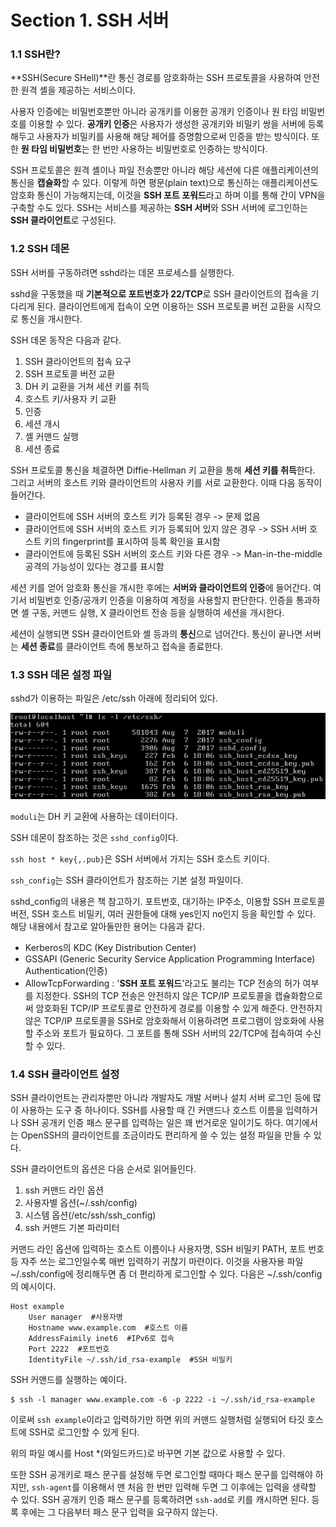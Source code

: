 # Section 1. SSH 서버

### 1.1 SSH란?

**SSH\(Secure SHell\)**란 통신 경로를 암호화하는 SSH 프로토콜을 사용하여 안전한 원격 셸을 제공하는 서비스이다.

사용자 인증에는 비밀번호뿐만 아니라 공개키를 이용한 공개키 인증이나 원 타임 비밀번호를 이용할 수 있다. **공개키 인증**은 사용자가 생성한 공개키와 비밀키 쌍을 서버에 등록해두고 사용자가 비밀키를 사용해 해당 페어를 증명함으로써 인증을 받는 방식이다. 또한 **원 타임 비밀번호**는 한 번만 사용하는 비밀번호로 인증하는 방식이다.

SSH 프로토콜은 원격 셸이나 파일 전송뿐만 아니라 해당 세션에 다른 애플리케이션의 통신을 **캡슐화**할 수 있다. 이렇게 하면 평문\(plain text\)으로 통신하는 애플리케이션도 암호화 통신이 가능해지는데, 이것을 **SSH 포트 포워드**라고 하며 이를 통해 간이 VPN을 구축할 수도 있다. SSH는 서비스를 제공하는 **SSH 서버**와 SSH 서버에 로그인하는 **SSH 클라이언트**로 구성된다.

### 1.2 SSH 데몬

SSH 서버를 구동하려면 sshd라는 데몬 프로세스를 실행한다.

sshd을 구동했을 때 **기본적으로 포트번호가 22/TCP**로 SSH 클라이언트의 접속을 기다리게 된다. 클라이언트에게 접속이 오면 이용하는 SSH 프로토콜 버전 교환을 시작으로 통신을 개시한다.

SSH 데몬 동작은 다음과 같다.

1. SSH 클라이언트의 접속 요구
2. SSH 프로토콜 버전 교환
3. DH 키 교환을 거쳐 세션 키를 취득
4. 호스트 키/사용자 키 교환
5. 인증
6. 세션 개시
7. 셸 커맨드 실행
8. 세션 종료

SSH 프로토콜 통신을 체결하면 Diffie-Hellman 키 교환을 통해 **세션 키를 취득**한다. 그리고 서버의 호스트 키와 클라이언트의 사용자 키를 서로 교환한다. 이때 다음 동작이 들어간다.

* 클라이언트에 SSH 서버의 호스트 키가 등록된 경우 -&gt; 문제 없음
* 클라이언트에 SSH 서버의 호스트 키가 등록되어 있지 않은 경우 -&gt; SSH 서버 호스트 키의 fingerprint를 표시하여 등록 확인을 표시함
* 클라이언트에 등록된 SSH 서버의 호스트 키와 다른 경우 -&gt; Man-in-the-middle 공격의 가능성이 있다는 경고를 표시함

세션 키를 얻어 암호화 통신을 개시한 후에는 **서버와 클라이언트의 인증**에 들어간다. 여기서 비밀번호 인증/공개키 인증을 이용하여 계정을 사용할지 판단한다. 인증을 통과하면 셸 구동, 커맨드 실행, X 클라이언트 전송 등을 실행하여 세션을 개시한다.

세션이 실행되면 SSH 클라이언트와 셸 등과의 **통신**으로 넘어간다. 통신이 끝나면 서버는 **세션 종료**를 클라이언트 측에 통보하고 접속을 종료한다.

### 1.3 SSH 데몬 설정 파일

sshd가 이용하는 파일은 /etc/ssh 아래에 정리되어 있다.

![](/assets/:etc:ssh.png)

`moduli`는 DH 키 교환에 사용하는 데이터이다.

SSH 데몬이 참조하는 것은 `sshd_config`이다.

`ssh host * key{,.pub}`은 SSH 서버에서 가지는 SSH 호스트 키이다.

`ssh_config`는 SSH 클라이언트가 참조하는 기본 설정 파일이다.

sshd\_config의 내용은 책 참고하기. 포트번호, 대기하는 IP주소, 이용할 SSH 프로토콜 버전, SSH 호스트 비밀키, 여러 권한들에 대해 yes인지 no인지 등을 확인할 수 있다. 해당 내용에서 참고로 알아둘만한 용어는 다음과 같다.

* Kerberos의 KDC \(Key Distribution Center\)
* GSSAPI \(Generic Security Service Application Programming Interface\) Authentication\(인증\)
* AllowTcpForwarding : '**SSH 포트 포워드**'라고도 불리는 TCP 전송의 허가 여부를 지정한다. SSH의 TCP 전송은 안전하지 않은 TCP/IP 프로토콜을 캡슐화함으로써 암호화된 TCP/IP 프로토콜로 안전하게 경로를 이용할 수 있게 해준다. 안전하지 않은 TCP/IP 프로토콜을 SSH로 암호화해서 이용하려면 프로그램이 암호화에 사용할 주소와 포트가 필요하다. 그 포트를 통해 SSH 서버의 22/TCP에 접속하여 수신할 수 있다.

### 1.4 SSH 클라이언트 설정

SSH 클라이언트는 관리자뿐만 아니라 개발자도 개발 서버나 설치 서버 로그인 등에 많이 사용하는 도구 중 하나이다. SSH를 사용할 때 긴 커맨드나 호스트 이름을 입력하거나 SSH 공개키 인증 패스 문구를 입력하는 일은 꽤 번거로운 일이기도 하다. 여기에서는 OpenSSH의 클라이언트를 조금이라도 편리하게 쓸 수 있는 설정 파일을 만들 수 있다.

SSH 클라이언트의 옵션은 다음 순서로 읽어들인다.

1. ssh 커맨드 라인 옵션
2. 사용자별 옵션\(~/.ssh/config\)
3. 시스템 옵션\(/etc/ssh/ssh\_config\)
4. ssh 커맨드 기본 파라미터

커맨드 라인 옵션에 입력하는 호스트 이름이나 사용자명, SSH 비밀키 PATH, 포트 번호 등 자주 쓰는 로그인일수록 매번 입력하기 귀찮기 마련이다. 이것을 사용자용 파일 ~/.ssh/config에 정리해두면 좀 더 편리하게 로그인할 수 있다. 다음은 ~/.ssh/config의 예시이다.

```
Host example
    User manager  #사용자명
    Hostname www.example.com  #호스트 이름
    AddressFaimily inet6  #IPv6로 접속
    Port 2222  #포트번호
    IdentityFile ~/.ssh/id_rsa-example  #SSH 비밀키
```

SSH 커맨드를 실행하는 예이다.

```
$ ssh -l manager www.example.com -6 -p 2222 -i ~/.ssh/id_rsa-example
```

이로써 `ssh example`이라고 입력하기만 하면 위의 커맨드 실행처럼 실행되어 타깃 호스트에 SSH로 로그인할 수 있게 된다.

위의 파일 예시를 Host \*\(와일드카드\)로 바꾸면 기본 값으로 사용할 수 있다.

또한 SSH 공개키로 패스 문구를 설정해 두면 로그인할 때마다 패스 문구를 입력해야 하지만, `ssh-agent`를 이용해서 맨 처음 한 번만 입력해 두면 그 이후에는 입력을 생략할 수 있다. SSH 공개키 인증 패스 문구를 등록하려면 `ssh-add`로 키를 캐시하면 된다. 등록 후에는 그 다음부터 패스 문구 입력을 요구하지 않는다.

